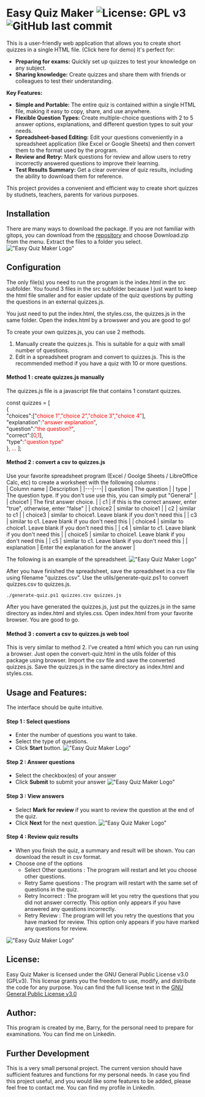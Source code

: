 # Easy Quiz Maker ![License: GPL v3](https://img.shields.io/badge/License-GPLv3-blue.svg) ![GitHub last commit](https://img.shields.io/github/last-commit/barrychum/quiz-maker.svg) 
This is a user-friendly web application that allows you to create short quizzes in a single HTML file. (<a href="https://barry-the-nerd.github.io/lituk" style="text-decoration: none" target="_blank">Click here for demo</a>) It's perfect for:   

* __Preparing for exams:__ Quickly set up quizzes to test your knowledge on any subject.
* __Sharing knowledge:__ Create quizzes and share them with friends or colleagues to test their understanding.
  
__Key Features:__  
* __Simple and Portable:__ The entire quiz is contained within a single HTML file, making it easy to copy, share, and use anywhere.
* __Flexible Question Types:__ Create multiple-choice questions with 2 to 5 answer options, explanations, and different question types to suit your needs.
* __Spreadsheet-based Editing:__ Edit your questions conveniently in a spreadsheet application (like Excel or Google Sheets) and then convert them to the format used by the program.
* __Review and Retry:__ Mark questions for review and allow users to retry incorrectly answered questions to improve their learning.
* __Test Results Summary:__ Get a clear overview of quiz results, including the ability to download them for reference.

This project provides a convenient and efficient way to create short quizzes by studnets, teachers, parents for various purposes.

## Installation
There are many ways to download the package. If you are not familiar with gitops, you can download from the [repository](https://github.com/barrychum/quiz-maker) and choose Download.zip from the menu.  Extract the files to a folder you select.  
!["Easy Quiz Maker Logo"](images/package-download.png)

## Configuration
The only file(s) you need to run the program is the index.html in the src subfolder.  You found 3 files in the src subfolder because I just want to keep the html file smaller and for easier update of the quiz questions by putting the questions in an external quizzes.js.  

You just need to put the index.html, the styles.css, the quizzes.js in the same folder.  Open the index.html by a browswer and you are good to go!  

To create your own quizzes.js, you can use 2 methods.  
1. Manually create the quizzes.js.  This is suitable for a quiz with small number of questions.  
2. Edit in a spreadsheet program and convert to quizzes.js.  This is the recommended method if you have a quiz with 10 or more questions.  

#### Method 1 : create quizzes.js manually
The quizzes.js file is a javascript file that contains 1 constant quizzes.  

const quizzes = [  
    {  
    "choices":[<span style="color: red;">"choice 1","choice 2","choice 3","choice 4"</span>],  
    "explanation":<span style="color: red;">"answer explanation"</span>,  
    "question":<span style="color: red;">"the question?"</span>,  
    "correct":[<span style="color: red;">0,1</span>],  
    "type":<span style="color: red;">"question type"</span>  
    },
    <span style="color: red;">...</span>
];  
#### Method 2 : convert a csv to quizzes.js
Use your favorite spreadsheet program (Excel / Goolge Sheets / LibreOffice Calc, etc) to create a worksheet with the following columns :  
| Column name | Description |
|---|---|
| question | The question |
| type | The question type.  If you don't use use this, you can simply put "General" |
| choice1 | The first answer choice. |
| c1 | if this is the correct answer, enter "true", otherwise, enter "false" |
| choice2 | similar to choice1 |
| c2 | similar to c1 |
| choice3 | similar to choice1. Leave blank if you don't need this |
| c3 | similar to c1. Leave blank if you don't need this |
| choice4 | similar to choice1. Leave blank if you don't need this |
| c4 | similar to c1. Leave blank if you don't need this |
| choice5 | similar to choice1. Leave blank if you don't need this |
| c5 | similar to c1. Leave blank if you don't need this |
| explanation | Enter the explanation for the answer |

The following is an example of the spreadsheet.  !["Easy Quiz Maker Logo"](images/spreadsheet.png)

After you have finished the spreadsheet, save the spreadsheet in a csv file using filename "quizzes.csv".  Use the utils/generate-quiz.ps1 to convert quizzes.csv to quizzes.js.

```
./generate-quiz.ps1 quizzes.csv quizzes.js
```
After you have generated the quizzes.js, just put the quizzes.js in the same directory as index.html and styles.css.  Open index.html from your favorite browser.  You are good to go.  
#### Method 3 : convert a csv to quizzes.js web tool
This is very similar to method 2.  I've created a html which you can run using a browser.  Just open the convert-quiz.html in the utils folder of this package using browser.  Import the csv file and save the converted quizzes.js.  Save the quizzes.js in the same directory as index.html and styles.css.

## Usage and Features:
The interface should be quite intuitive.  
#### Step 1 : Select questions
* Enter the number of questions you want to take.  
* Select the type of questions.
* Click <b>Start</b> button.
!["Easy Quiz Maker Logo"](images/Step01.png)

#### Step 2 : Answer questions
* Select the checkbox(es) of your answer
* Click <b>Submit</b> to submit your answer
!["Easy Quiz Maker Logo"](images/Step02.png)

#### Step 3 : View answers
* Select <b>Mark for review</b> if you want to review the question at the end of the quiz.
* Click <b>Next</b> for the next question.
!["Easy Quiz Maker Logo"](images/Step03.png)

#### Step 4 : Review quiz results
* When you finish the quiz, a summary and result will be shown.  You can download the result in csv format.
* Choose one of the options
    * Select Other questions : The program will restart and let you choose other questions.
    * Retry Same questions : The program will restart with the same set of questions in the quiz.
    * Retry Incorrect : The program will let you retry the questions that you did not answer correctly.  This option only appears if you have answered any questions incorrectly.
    * Retry Review : The program will let you retry the questions that you have marked for review.  This option only appears if you have marked any questions for review.
 
!["Easy Quiz Maker Logo"](images/Step04.png)

## License:
Easy Quiz Maker is licensed under the GNU General Public License v3.0 (GPLv3). This license grants you the freedom to use, modify, and distribute the code for any purpose. You can find the full license text in the [GNU General Public License v3.0](LICENSE)

## Author:
This program is created by me, Barry, for the personal need to prepare for examinations.  You can find me on Linkedin.
    
## Further Development
This is a very small personal project.  The current version should have sufficient features and functions for my personal needs.  In case you find this project useful, and you would like some features to be added, please feel free to contact me. You can find my profile in Linkedln.
